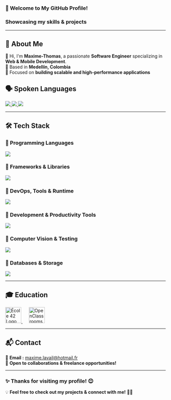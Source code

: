 <h3 align="left">🚀 Welcome to My GitHub Profile!</h3>
<h3 align="left">Showcasing my skills & projects</h3>
<hr>

## 🌟 About Me  

👋 Hi, I'm **Maxime-Thomas**, a passionate **Software Engineer** specializing in **Web & Mobile Development**.  
📍 Based in **Medellín, Colombia**  
🎯 Focused on **building scalable and high-performance applications**  


## 🗣️ Spoken Languages  

<p align="left">
  <a href="https://skillicons.dev">
    <img src="https://img.shields.io/badge/French-Native-blue?style=for-the-badge" />
    <img src="https://img.shields.io/badge/Spanish-B2-green?style=for-the-badge" />
    <img src="https://img.shields.io/badge/English-B1-yellow?style=for-the-badge" />
  </a>
</p>

---

## 🛠️ Tech Stack  

### 🔹 Programming Languages  
<p align="left">
  <a href="https://skillicons.dev">
    <img src="https://skillicons.dev/icons?i=c,cpp,js,html,css,php,python" />
  </a>
</p>

### 🔹 Frameworks & Libraries  
<p align="left">
  <a href="https://skillicons.dev">
    <img src="https://skillicons.dev/icons?i=react,angular,django,sass" />
  </a>
</p>

### 🔹 DevOps, Tools & Runtime  
<p align="left">
  <a href="https://skillicons.dev">
    <img src="https://skillicons.dev/icons?i=nodejs,docker,kubernetes,aws,azure,gcp,linux,bash,git,github" />
  </a>
</p>

### 🔹 Development & Productivity Tools  
<p align="left">
  <a href="https://skillicons.dev">
    <img src="https://skillicons.dev/icons?i=vscode,vim,eclipse,figma,autocad,androidstudio,discord" />
  </a>
</p>

### 🔹 Computer Vision & Testing  
<p align="left">
  <a href="https://skillicons.dev">
    <img src="https://skillicons.dev/icons?i=opencv,selenium,jest" />
  </a>
</p>

### 🔹 Databases & Storage  
<p align="left">
  <a href="https://skillicons.dev">
    <img src="https://skillicons.dev/icons?i=mysql,postgresql" />
  </a>
</p>

---

## 🎓 Education  

<p align="left">
  <a href="https://42.fr/">
    <img src="https://upload.wikimedia.org/wikipedia/commons/thumb/8/8d/42_Logo.svg/1024px-42_Logo.svg.png" width="50" alt="École 42 Logo">
  </a>
  &nbsp;&nbsp;&nbsp;&nbsp;
  <a href="https://openclassrooms.com/">
    <img src="https://upload.wikimedia.org/wikipedia/fr/0/0d/Logo_OpenClassrooms.png" width="50" alt="OpenClassrooms Logo">
  </a>
</p>

---

## 📬 Contact  

📧 **Email :** maxime.lavail@hotmail.fr <br />
💬 **Open to collaborations & freelance opportunities!**  

---

### ✨ **Thanks for visiting my profile!** 😊  

💡 **Feel free to check out my projects & connect with me!** 🚀🔥  
